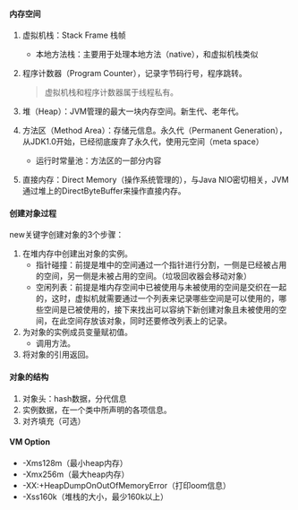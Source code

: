 #### 内存空间

1. 虚拟机栈：Stack Frame 栈帧

   * 本地方法栈：主要用于处理本地方法（native），和虚拟机栈类似

2. 程序计数器（Program Counter），记录字节码行号，程序跳转。

   > 虚拟机栈和程序计数器属于线程私有。

3. 堆（Heap）：JVM管理的最大一块内存空间。新生代、老年代。

4. 方法区（Method Area）：存储元信息。永久代（Permanent Generation），从JDK1.0开始，已经彻底废弃了永久代，使用元空间（meta space）

   * 运行时常量池：方法区的一部分内容

5. 直接内存：Direct Memory（操作系统管理的），与Java NIO密切相关，JVM通过堆上的DirectByteBuffer来操作直接内存。

#### 创建对象过程

new关键字创建对象的3个步骤：

1. 在堆内存中创建出对象的实例。
   * 指针碰撞：前提是堆中的空间通过一个指针进行分割，一侧是已经被占用的空间，另一侧是未被占用的空间。（垃圾回收器会移动对象）
   * 空闲列表：前提是堆内存空间中已被使用与未被使用的空间是交织在一起的，这时，虚拟机就需要通过一个列表来记录哪些空间是可以使用的，哪些空间是已被使用的，接下来找出可以容纳下新创建对象且未被使用的空间，在此空间存放该对象，同时还要修改列表上的记录。
2. 为对象的实例成员变量赋初值。
   * 调用<init>方法。
3. 将对象的引用返回。

#### 对象的结构

1. 对象头：hash数据，分代信息
2. 实例数据，在一个类中所声明的各项信息。
3. 对齐填充（可选）

#### VM Option

* -Xms128m（最小heap内存）
* -Xmx256m（最大heap内存）
* -XX:+HeapDumpOnOutOfMemoryError（打印oom信息）
* -Xss160k（堆栈的大小，最少160k以上）



